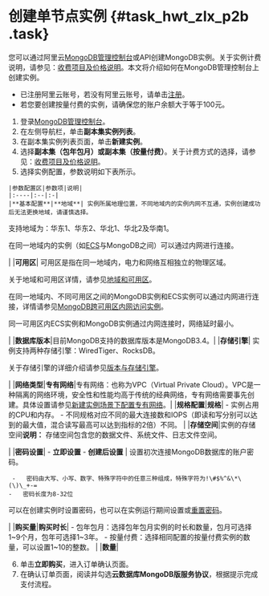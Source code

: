 # 创建单节点实例 {#task_hwt_zlx_p2b .task}

您可以通过阿里云[MongoDB管理控制台](https://mongodb.console.aliyun.com/)或API创建MongoDB实例。关于实例计费说明，请参见：[收费项目及价格说明](../../../../../intl.zh-CN/产品定价/收费项目及价格说明.md#)。本文将介绍如何在MongoDB管理控制台上创建实例。

-   已注册阿里云账号，若没有阿里云账号，请单击[注册](https://account.alibabacloud.com/register/intl_register.htm)。
-   若您要创建按量付费的实例，请确保您的账户余额大于等于100元。

1.  登录[MongoDB管理控制台](https://mongodb.console.aliyun.com/#/mongodb/list)。 
2.  在左侧导航栏，单击**副本集实例列表**。 
3.  在副本集实例列表页面，单击**新建实例**。 
4.  选择**副本集（包年包月）**或**副本集（按量付费）**。关于计费方式的选择，请参见：[收费项目及价格说明](../../../../../intl.zh-CN/产品定价/收费项目及价格说明.md#)。 
5.   选择实例配置，参数说明如下表所示。 

    |参数配置区|参数项|说明|
    |:----|:--|:-|
    |**基本配置**|**地域**| 实例所属地理位置，不同地域内的实例内网不互通，实例创建成功后无法更换地域，请谨慎选择。

 支持地域为：华东1、华东2、华北1、华北2及华南1。

 在同一地域内的实例（如[ECS](https://www.alibabacloud.com/help/zh/doc-detail/25367.htm)与MongoDB之间）可以通过内网进行连接。

 |
    |**可用区**| 可用区是指在同一地域内，电力和网络互相独立的物理区域。

 关于地域和可用区详情，请参见[地域和可用区](https://www.alibabacloud.com/help/zh/doc-detail/40654.htm)。

 在同一地域内、不同可用区之间的MongoDB实例和ECS实例可以通过内网进行连接，详情请参见[MongoDB跨可用区内网访问实例](../../../../../intl.zh-CN/用户指南/连接实例/MongoDB跨可用区内网访问实例.md#)。

 同一可用区内ECS实例和MongoDB实例通过内网连接时，网络延时最小。

 |
    |**数据库版本**|目前MongoDB支持的数据库版本是MongoDB3.4。|
    |**存储引擎**| 实例支持两种存储引擎：WiredTiger、RocksDB。

 关于存储引擎的详细介绍请参见[版本与存储引擎](../../../../../intl.zh-CN/产品简介/版本及存储引擎.md#)。

 |
    |**网络类型**|**专有网络**|专有网络：也称为VPC（Virtual Private Cloud）。VPC是一种隔离的网络环境，安全性和性能均高于传统的经典网络，专有网络需要事先创建。具体设置请参见[新建实例场景下配置专有网络](../../../../../intl.zh-CN/用户指南/管理网络连接类型/新建实例场景下配置专有网络.md#)。|
    |**规格配置**|**规格**|     -   实例占用的CPU和内存。
    -   不同规格对应不同的最大连接数和IOPS（即读和写分别可以达到的最大值，混合读写最高可以达到指标的2倍）不同。
 |
    |**存储空间**|实例的存储空间**说明：** 存储空间包含您的数据文件、系统文件、日志文件空间。

|
    |**密码设置**|     -   **立即设置**
    -   **创建后设置**
 | 设置初次连接MongoDB数据库的账户密码。

     -   密码由大写、小写、数字、特殊字符中的任意三种组成，特殊字符为!\#$%^&\*\(\)\_+-=
    -   密码长度为8-32位
 可以在创建实例时设置密码，也可以在实例运行期间设置或[重置密码](intl.zh-CN/单节点快速入门/设置密码.md#)。

 |
    |**购买量**|**购买时长**|     -   包年包月：选择包年包月实例的时长和数量，包月可选择1~9个月，包年可选择1~3年。
    -   按量付费：选择相同配置的按量付费实例的数量，可以设置1~10的整数。
 |
    |**数量**|

6.   单击**立即购买**，进入订单确认页面。 
7.   在确认订单页面，阅读并勾选**云数据库MongoDB版服务协议**，根据提示完成支付流程。 

